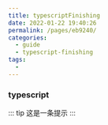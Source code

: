 ```yaml
---
title: typescriptFinishing
date: 2022-01-22 19:40:26
permalink: /pages/eb9240/
categories:
  - guide
  - typescript-finishing
tags:
  - 
---
```

### typescript
::: tip
这是一条提示
:::
